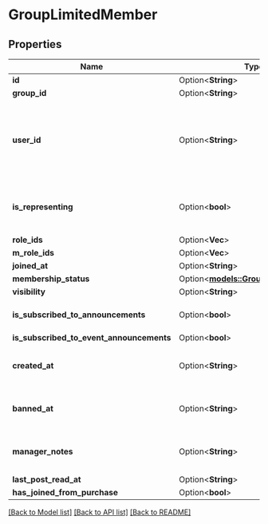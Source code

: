 # GroupLimitedMember

## Properties

Name | Type | Description | Notes
------------ | ------------- | ------------- | -------------
**id** | Option<**String**> |  | [optional]
**group_id** | Option<**String**> |  | [optional]
**user_id** | Option<**String**> | A users unique ID, usually in the form of `usr_c1644b5b-3ca4-45b4-97c6-a2a0de70d469`. Legacy players can have old IDs in the form of `8JoV9XEdpo`. The ID can never be changed. | [optional]
**is_representing** | Option<**bool**> | Whether the user is representing the group. This makes the group show up above the name tag in-game. | [optional][default to false]
**role_ids** | Option<**Vec<String>**> |  | [optional]
**m_role_ids** | Option<**Vec<String>**> |  | [optional]
**joined_at** | Option<**String**> |  | [optional]
**membership_status** | Option<[**models::GroupMemberStatus**](GroupMemberStatus.md)> |  | [optional]
**visibility** | Option<**String**> |  | [optional]
**is_subscribed_to_announcements** | Option<**bool**> |  | [optional][default to false]
**is_subscribed_to_event_announcements** | Option<**bool**> |  | [optional]
**created_at** | Option<**String**> | Only visible via the /groups/:groupId/members endpoint, **not** when fetching a specific user. | [optional]
**banned_at** | Option<**String**> | Only visible via the /groups/:groupId/members endpoint, **not** when fetching a specific user. | [optional]
**manager_notes** | Option<**String**> | Only visible via the /groups/:groupId/members endpoint, **not** when fetching a specific user. | [optional]
**last_post_read_at** | Option<**String**> |  | [optional]
**has_joined_from_purchase** | Option<**bool**> |  | [optional]

[[Back to Model list]](../README.md#documentation-for-models) [[Back to API list]](../README.md#documentation-for-api-endpoints) [[Back to README]](../README.md)


